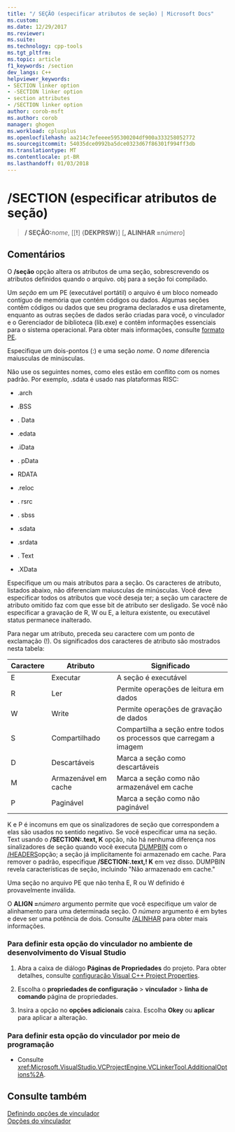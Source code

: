 ```yaml
---
title: "/ SEÇÃO (especificar atributos de seção) | Microsoft Docs"
ms.custom: 
ms.date: 12/29/2017
ms.reviewer: 
ms.suite: 
ms.technology: cpp-tools
ms.tgt_pltfrm: 
ms.topic: article
f1_keywords: /section
dev_langs: C++
helpviewer_keywords:
- SECTION linker option
- -SECTION linker option
- section attributes
- /SECTION linker option
author: corob-msft
ms.author: corob
manager: ghogen
ms.workload: cplusplus
ms.openlocfilehash: aa214c7efeeee595300204df900a333258052772
ms.sourcegitcommit: 54035dce0992ba5dce0323d67f86301f994ff3db
ms.translationtype: MT
ms.contentlocale: pt-BR
ms.lasthandoff: 01/03/2018
---
```

# <a name="section-specify-section-attributes"></a>/SECTION (especificar atributos de seção)

> **/ SEÇÃO:**_nome_, [[**!**] {**DEKPRSW**}] [**, ALINHAR =**_número_]

## <a name="remarks"></a>Comentários

O **/seção** opção altera os atributos de uma seção, sobrescrevendo os atributos definidos quando o arquivo. obj para a seção foi compilado.

Um *seção* em um PE (executável portátil) o arquivo é um bloco nomeado contíguo de memória que contém códigos ou dados. Algumas seções contêm códigos ou dados que seu programa declarados e usa diretamente, enquanto as outras seções de dados serão criadas para você, o vinculador e o Gerenciador de biblioteca (lib.exe) e contêm informações essenciais para o sistema operacional. Para obter mais informações, consulte [formato PE](https://msdn.microsoft.com/library/windows/desktop/ms680547).

Especifique um dois-pontos (:) e uma seção *nome*. O *nome* diferencia maiusculas de minúsculas.

Não use os seguintes nomes, como eles estão em conflito com os nomes padrão. Por exemplo, .sdata é usado nas plataformas RISC:

- .arch

- .BSS

- . Data

- .edata

- .iData

- . pData

- RDATA

- .reloc

- . rsrc

- . sbss

- .sdata

- .srdata

- . Text

- .XData

Especifique um ou mais atributos para a seção. Os caracteres de atributo, listados abaixo, não diferenciam maiusculas de minúsculas. Você deve especificar todos os atributos que você deseja ter; a seção um caractere de atributo omitido faz com que esse bit de atributo ser desligado. Se você não especificar a gravação de R, W ou E, a leitura existente, ou executável status permanece inalterado.

Para negar um atributo, preceda seu caractere com um ponto de exclamação (!). Os significados dos caracteres de atributo são mostrados nesta tabela:

|Caractere|Atributo|Significado|
|---------------|---------------|-------------|
|E|Executar|A seção é executável|
|R|Ler|Permite operações de leitura em dados|
|W|Write|Permite operações de gravação de dados|
|S|Compartilhado|Compartilha a seção entre todos os processos que carregam a imagem|
|D|Descartáveis|Marca a seção como descartáveis|
|M|Armazenável em cache|Marca a seção como não armazenável em cache|
|P|Paginável|Marca a seção como não paginável|

K e P é incomuns em que os sinalizadores de seção que correspondem a elas são usados no sentido negativo. Se você especificar uma na seção. Text usando o **/SECTION:.text, K** opção, não há nenhuma diferença nos sinalizadores de seção quando você executa [DUMPBIN](../../build/reference/dumpbin-options.md) com o [/HEADERS](../../build/reference/headers.md)opção; a seção já implicitamente foi armazenado em cache. Para remover o padrão, especifique **/SECTION:.text,! K** em vez disso. DUMPBIN revela características de seção, incluindo "Não armazenado em cache."

Uma seção no arquivo PE que não tenha E, R ou W definido é provavelmente inválida.

O **ALIGN =**_número_ argumento permite que você especifique um valor de alinhamento para uma determinada seção. O _número_ argumento é em bytes e deve ser uma potência de dois. Consulte [/ALINHAR](../../build/reference/align-section-alignment.md) para obter mais informações.

### <a name="to-set-this-linker-option-in-the-visual-studio-development-environment"></a>Para definir esta opção do vinculador no ambiente de desenvolvimento do Visual Studio

1.  Abra a caixa de diálogo **Páginas de Propriedades** do projeto. Para obter detalhes, consulte [configuração Visual C++ Project Properties](../../ide/working-with-project-properties.md).

1. Escolha o **propriedades de configuração** > **vinculador** > **linha de comando** página de propriedades.

1. Insira a opção no **opções adicionais** caixa. Escolha **Okey** ou **aplicar** para aplicar a alteração.

### <a name="to-set-this-linker-option-programmatically"></a>Para definir esta opção do vinculador por meio de programação

- Consulte <xref:Microsoft.VisualStudio.VCProjectEngine.VCLinkerTool.AdditionalOptions%2A>.

## <a name="see-also"></a>Consulte também

[Definindo opções de vinculador](../../build/reference/setting-linker-options.md)  
[Opções do vinculador](../../build/reference/linker-options.md)  
